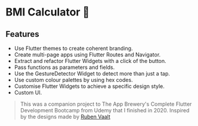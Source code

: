# BMI Calculator 💪

## Features

- Use Flutter themes to create coherent branding. 
- Create multi-page apps using Flutter Routes and Navigator.
- Extract and refactor Flutter Widgets with a click of the button. 
- Pass functions as parameters and fields.
- Use the GestureDetector Widget to detect more than just a tap.
- Use custom colour palettes by using hex codes.
- Customise Flutter Widgets to achieve a specific design style.
- Custom UI.

>This was a companion project to The App Brewery's Complete Flutter Development Bootcamp from Udemy that I finished in 2020. Inspired by the designs made by [Ruben Vaalt](https://dribbble.com/shots/4585382-Simple-BMI-Calculator)